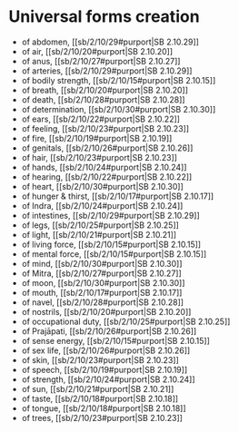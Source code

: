 # Universal forms creation

* of abdomen, [[sb/2/10/29#purport|SB 2.10.29]]
* of air, [[sb/2/10/20#purport|SB 2.10.20]]
* of anus, [[sb/2/10/27#purport|SB 2.10.27]]
* of arteries, [[sb/2/10/29#purport|SB 2.10.29]]
* of bodily strength, [[sb/2/10/15#purport|SB 2.10.15]]
* of breath, [[sb/2/10/20#purport|SB 2.10.20]]
* of death, [[sb/2/10/28#purport|SB 2.10.28]]
* of determination, [[sb/2/10/30#purport|SB 2.10.30]]
* of ears, [[sb/2/10/22#purport|SB 2.10.22]]
* of feeling, [[sb/2/10/23#purport|SB 2.10.23]]
* of fire, [[sb/2/10/19#purport|SB 2.10.19]]
* of genitals, [[sb/2/10/26#purport|SB 2.10.26]]
* of hair, [[sb/2/10/23#purport|SB 2.10.23]]
* of hands, [[sb/2/10/24#purport|SB 2.10.24]]
* of hearing, [[sb/2/10/22#purport|SB 2.10.22]]
* of heart, [[sb/2/10/30#purport|SB 2.10.30]]
* of hunger & thirst, [[sb/2/10/17#purport|SB 2.10.17]]
* of Indra, [[sb/2/10/24#purport|SB 2.10.24]]
* of intestines, [[sb/2/10/29#purport|SB 2.10.29]]
* of legs, [[sb/2/10/25#purport|SB 2.10.25]]
* of light, [[sb/2/10/21#purport|SB 2.10.21]]
* of living force, [[sb/2/10/15#purport|SB 2.10.15]]
* of mental force, [[sb/2/10/15#purport|SB 2.10.15]]
* of mind, [[sb/2/10/30#purport|SB 2.10.30]]
* of Mitra, [[sb/2/10/27#purport|SB 2.10.27]]
* of moon, [[sb/2/10/30#purport|SB 2.10.30]]
* of mouth, [[sb/2/10/17#purport|SB 2.10.17]]
* of navel, [[sb/2/10/28#purport|SB 2.10.28]]
* of nostrils, [[sb/2/10/20#purport|SB 2.10.20]]
* of occupational duty, [[sb/2/10/25#purport|SB 2.10.25]]
* of Prajāpati, [[sb/2/10/26#purport|SB 2.10.26]]
* of sense energy, [[sb/2/10/15#purport|SB 2.10.15]]
* of sex life, [[sb/2/10/26#purport|SB 2.10.26]]
* of skin, [[sb/2/10/23#purport|SB 2.10.23]]
* of speech, [[sb/2/10/19#purport|SB 2.10.19]]
* of strength, [[sb/2/10/24#purport|SB 2.10.24]]
* of sun, [[sb/2/10/21#purport|SB 2.10.21]]
* of taste, [[sb/2/10/18#purport|SB 2.10.18]]
* of tongue, [[sb/2/10/18#purport|SB 2.10.18]]
* of trees, [[sb/2/10/23#purport|SB 2.10.23]]
